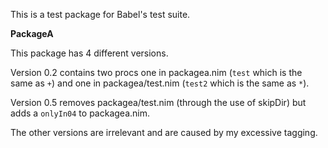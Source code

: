 This is a test package for Babel's test suite.

**PackageA**

This package has 4 different versions.

Version 0.2 contains two procs
one in packagea.nim (``test`` which is the same as ``+``) and one in packagea/test.nim
 (``test2`` which is the same as ``*``). 

Version 0.5 removes packagea/test.nim (through the use of skipDir) but adds a
``onlyIn04`` to packagea.nim.

The other versions are irrelevant and are caused by my excessive tagging.